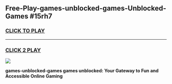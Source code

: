 
## Free-Play-games-unblocked-games-Unblocked-Games #15rh7
<h3>
<a href="https://news.freeplayer.one?title=games-unblocked-games&ref=8M">CLICK TO PLAY</a></h3>
<hr>

<h3>
<a href="https://news.freeplayer.one?title=games-unblocked-games&ref=8M">CLICK 2 PLAY</a>
  
</h3>

<a href="https://news.freeplayer.one?title=games-unblocked-games&ref=8M"><img src="https://clearcache.store/games.png"></a>


**games-unblocked-games games unblocked: Your Gateway to Fun and Accessible Online Gaming**
